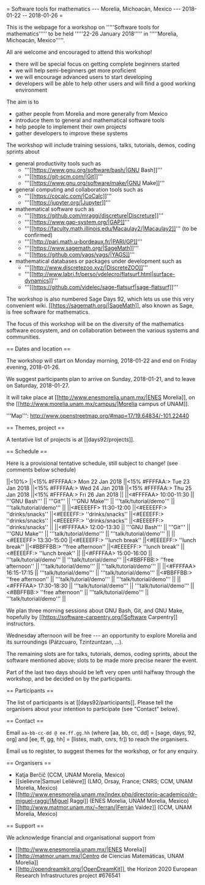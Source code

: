 = Software tools for mathematics --- Morelia, Michoacán, Mexico --- 2018-01-22 -- 2018-01-26 =

This is the webpage for a workshop on '''''Software tools for mathematics'''''
to be held '''''22-26 January 2018''''' in '''''Morelia, Michoacán, Mexico'''''.

All are welcome and encouraged to attend this workshop!

  * there will be special focus on getting complete beginners started
  * we will help semi-beginners get more proficient
  * we will encourage advanced users to start developing
  * developers will be able to help other users and will find a good working environment

The aim is to

  * gather people from Morelia and more generally from Mexico
  * introduce them to general and mathematical software tools
  * help people to implement their own projects
  * gather developers to improve these systems

The workshop will include training sessions, talks, tutorials, demos, coding sprints about

  * general productivity tools such as
    * '''[[https://www.gnu.org/software/bash/|GNU Bash]]'''
    * '''[[https://git-scm.com/|Git]]'''
    * '''[[https://www.gnu.org/software/make/|GNU Make]]'''
  * general computing and collaboration tools such as
    * '''[[https://cocalc.com/|CoCalc]]'''
    * '''[[https://jupyter.org/|Jupyter]]'''
  * mathematical software such as
    * '''[[https://github.com/mraggi/discreture|Discreture]]'''
    * '''[[https://www.gap-system.org/|GAP]]'''
    * '''[[https://faculty.math.illinois.edu/Macaulay2/|Macaulay2]]''' (to be confirmed)
    * '''[[http://pari.math.u-bordeaux.fr/|PARI/GP]]'''
    * '''[[https://www.sagemath.org/|SageMath]]'''
    * '''[[https://github.com/yags/yags/|YAGS]]'''
  * mathematical databases or packages under development such as
    * '''[[http://www.discretezoo.xyz/|DiscreteZOO]]'''
    * '''[[http://www.labri.fr/perso/vdelecro/flatsurf.html|surface-dynamics]]'''
    * '''[[https://github.com/videlec/sage-flatsurf|sage-flatsurf]]'''

The workshop is also numbered Sage Days 92, which lets us use this very convenient wiki.
[[https://sagemath.org/|SageMath]], also known as Sage, is free software for mathematics.

The focus of this workshop will be on the diversity of the mathematics software ecosystem,
and on collaboration between the various systems and communities.

== Dates and location ==

The workshop will start on Monday morning, 2018-01-22 and end on Friday evening, 2018-01-26.

We suggest participants plan to arrive on Sunday, 2018-01-21, and to leave on Saturday, 2018-01-27.

It will take place at [[http://www.enesmorelia.unam.mx/|ENES Morelia]],
on the [[http://www.morelia.unam.mx/campus/|Morelia campus of UNAM]].

'''Map''': http://www.openstreetmap.org/#map=17/19.64834/-101.22440

== Themes, project ==

A tentative list of projects is at [[days92/projects]].

== Schedule ==

Here is a provisional tentative schedule, still subject to change! (see comments below schedule)

||<10%>                 ||<15% #FFFFAA:> Mon 22 Jan 2018 ||<15% #FFFFAA:> Tue 23 Jan 2018 ||<15% #FFFFAA:> Wed 24 Jan 2018 ||<15% #FFFFAA:> Thu 25 Jan 2018 ||<15% #FFFFAA:> Fri 26 Jan 2018 ||
||<#FFFFAA> 10:00-11:30 || '''GNU Bash'''                || '''Git'''                     || '''GNU Make'''                || '''talk/tutorial/demo'''      || '''talk/tutorial/demo'''      ||
||<#EEEEFF> 11:30-12:00 ||<#EEEEFF:> ''drinks/snacks''   ||<#EEEEFF:> ''drinks/snacks''   ||<#EEEEFF:> ''drinks/snacks''   ||<#EEEEFF:> ''drinks/snacks''   ||<#EEEEFF:> ''drinks/snacks''   ||
||<#FFFFAA> 12:00-13:30 || '''GNU Bash'''                || '''Git'''                     || '''GNU Make'''                || '''talk/tutorial/demo'''      || '''talk/tutorial/demo'''      ||
||<#EEEEFF> 13:30-15:00 ||<#EEEEFF:> ''lunch break''     ||<#EEEEFF:> ''lunch break''     ||<#BBFFBB:> ''free afternoon''  ||<#EEEEFF:> ''lunch break''     ||<#EEEEFF:> ''lunch break''     ||
||<#FFFFAA> 15:00-16:00 || '''talk/tutorial/demo'''      || '''talk/tutorial/demo'''      ||<#BBFFBB:> ''free afternoon''  || '''talk/tutorial/demo'''      || '''talk/tutorial/demo'''      ||
||<#FFFFAA> 16:15-17:15 || '''talk/tutorial/demo'''      || '''talk/tutorial/demo'''      ||<#BBFFBB:> ''free afternoon''  || '''talk/tutorial/demo'''      || '''talk/tutorial/demo'''      ||
||<#FFFFAA> 17:30-18:30 || '''talk/tutorial/demo'''      || '''talk/tutorial/demo'''      ||<#BBFFBB:> ''free afternoon''  || '''talk/tutorial/demo'''      || '''talk/tutorial/demo'''      ||

We plan three morning sessions about GNU Bash, Git, and GNU Make, hopefully by
[[https://software-carpentry.org/|Software Carpentry]] instructors.

Wednesday afternoon will be free --- an opportunity to explore
Morelia and its surroundings (Pátzcuaro, Tzintzuntzan, ...).

The remaining slots are for talks, tutorials, demos, coding sprints, about the
software mentioned above; slots to be made more precise nearer the event.

Part of the last two days should be left very open until halfway through the workshop,
and be decided on by the participants.

== Participants ==

The list of participants is at [[days92/participants]].
Please tell the organisers about your intention to participate (see "Contact" below).

== Contact ==

Email `aa-bb-cc-dd @ ee.ff.gg.hh` (where [aa, bb, cc, dd] = [sage, days, 92, org]
and [ee, ff, gg, hh] = [listes, math, cnrs, fr]) to reach the organisers.

Email us to register, to suggest themes for the workshop, or for any enquiry.

== Organisers ==

  * Katja Berčič (CCM, UNAM Morelia, Mexico)
  * [[slelievre|Samuel Lelièvre]] (LMO, Orsay, France; CNRS; CCM, UNAM Morelia, Mexico)
  * [[http://www.enesmorelia.unam.mx/index.php/directorio-academico/dr-miguel-raggi/|Miguel Raggi]] (ENES Morelia, UNAM Morelia, Mexico)
  * [[http://www.matmor.unam.mx/~ferran/|Ferrán Valdez]] (CCM, UNAM Morelia, Mexico)

== Support ==

We acknowledge financial and organisational support from

  * [[http://www.enesmorelia.unam.mx/|ENES Morelia]]
  * [[http://matmor.unam.mx/|Centro de Ciencias Matemáticas, UNAM Morelia]]
  * [[http://opendreamkit.org/|OpenDreamKit]], the Horizon 2020 European Research Infrastructures project #676541
